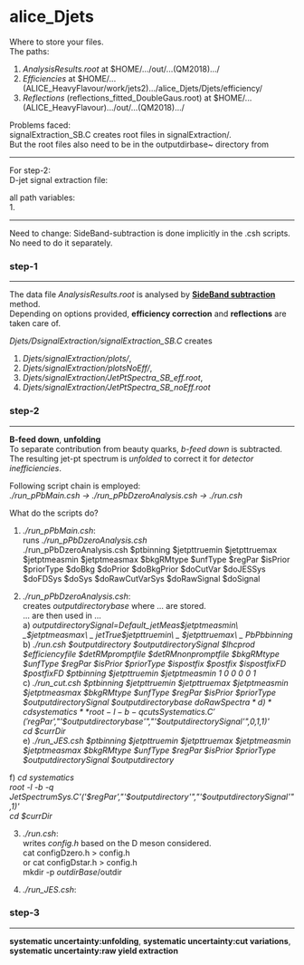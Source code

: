 # alice_Djets  

Where to store your files.  
The paths:  
1. _AnalysisResults.root_ at $HOME/.../out/...(QM2018).../  
2. _Efficiencies_ at $HOME/...(ALICE_HeavyFlavour/work/jets2).../alice_Djets/Djets/efficiency/  
3. _Reflections_ (reflections_fitted_DoubleGaus.root) at $HOME/...(ALICE_HeavyFlavour).../out/...(QM2018).../  

Problems faced:  
signalExtraction_SB.C creates root files in signalExtraction/.  
But the root files also need to be in the outputdirbase~ directory from 

-----------------------------
For step-2:  
D-jet signal extraction file:  

all path variables:  
1.

------------------------------

Need to change: SideBand-subtraction is done implicitly in the .csh scripts. No need to do it separately.
### step-1  
----------  
The data file _AnalysisResults.root_ is analysed by [**SideBand subtraction**](Djets/DsignalExtraction/signalExtraction_SB.C) method.  
Depending on options provided, **efficiency correction** and **reflections** are taken care of.  

_Djets/DsignalExtraction/signalExtraction_SB.C_ creates  
1. _Djets/signalExtraction/plots/_,
2. _Djets/signalExtraction/plotsNoEff/_, 
3. _Djets/signalExtraction/JetPtSpectra_SB_eff.root_, 
4. _Djets/signalExtraction/JetPtSpectra_SB_noEff.root_  

### step-2  
----------  
**B-feed down**, **unfolding**   
To separate contribution from beauty quarks, _b-feed down_ is subtracted. 
The resulting jet-pt spectrum is _unfolded_ to correct it for _detector inefficiencies_.  

Following script chain is employed:  
_./run_pPbMain.csh -> ./run_pPbDzeroAnalysis.csh ->  ./run.csh_ 

What do the scripts do?  
1. _./run_pPbMain.csh_:  
runs _./run_pPbDzeroAnalysis.csh_  
./run_pPbDzeroAnalysis.csh  $ptbinning $jetpttruemin $jetpttruemax $jetptmeasmin $jetptmeasmax $bkgRMtype $unfType $regPar $isPrior $priorType $doBkg $doPrior $doBkgPrior $doCutVar $doJESSys $doFDSys $doSys $doRawCutVarSys $doRawSignal $doSignal  


2. _./run_pPbDzeroAnalysis.csh_:  
creates _outputdirectorybase_ where ... are stored.   
... are then used in ...  
a) *outputdirectorySignal=Default_jetMeas$jetptmeasmin\ _$jetptmeasmax\ _ jetTrue$jetpttruemin\ _ $jetpttruemax\ _ PbPbbinning*  
b) *./run.csh $outputdirectory $outputdirectorySignal $lhcprod $efficiencyfile $detRMpromptfile $detRMnonpromptfile $bkgRMtype $unfType $regPar $isPrior $priorType $ispostfix $postfix $ispostfixFD $postfixFD $ptbinning $jetpttruemin $jetptmeasmin 1 0 0 0 0 1*  
c) *./run_cut.csh $ptbinning $jetpttruemin $jetpttruemax $jetptmeasmin $jetptmeasmax $bkgRMtype $unfType $regPar $isPrior $priorType $outputdirectorySignal $outputdirectorybase $doRawSpectra*  
d) *cd systematics*  
*root -l -b -q cutsSystematics.C'('$regPar',"'$outputdirectorybase'","'$outputdirectorySignal'",0,1,1)'*  
*cd $currDir*  
e)  *./run_JES.csh $ptbinning $jetpttruemin $jetpttruemax $jetptmeasmin $jetptmeasmax $bkgRMtype $unfType $regPar $isPrior $priorType $outputdirectorySignal $outputdirectory*    

f) *cd systematics*  
*root -l -b -q JetSpectrumSys.C'('$regPar',"'$outputdirectory'","'$outputdirectorySignal'",1)'*  
*cd $currDir*  

3. _./run.csh_:   
writes *config.h* based on the D meson considered.  
    cat configDzero.h > config.h  
or  cat configDstar.h > config.h  
mkdir -p $outdirBase/$outdir  


4. _./run_JES.csh_:  



### step-3  
----------  

**systematic uncertainty:unfolding**, **systematic uncertainty:cut variations**, **systematic uncertainty:raw yield extraction**
